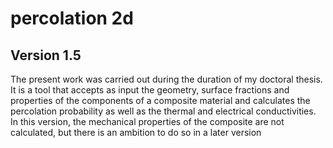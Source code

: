<h1> percolation 2d </h1>
<h2> Version 1.5 </h2>
The present work was carried out during the duration of my doctoral thesis.
It is a tool that accepts as input the geometry, surface fractions and properties of the components of a composite material and calculates the percolation probability as well as the thermal and electrical conductivities.
In this version, the mechanical properties of the composite are not calculated, but there is an ambition to do so in a later version


